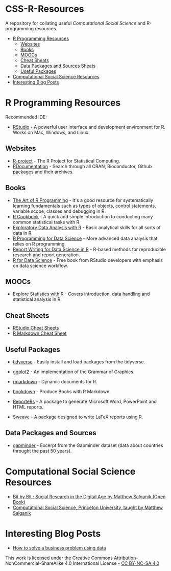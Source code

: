 # CSS-R-Resources
A repository for collating useful _Computational Social Science_ and R-programming resources.

- [R Programming Resources](#R-programming-resources)
  - [Websites](#websites)
  - [Books](#books)
  - [MOOCs](#moocs)
  - [Cheat Sheats](#cheat-sheets)
  - [Data Packages and Sources Sheats](#data-packages-and-sources)
  - [Useful Packages](#useful-packages)
- [Computational Social Science Resources](#computational-social-science-resources)
- [Interesting Blog Posts](#interesting-blog-posts)
  
# R Programming Resources

Recommended IDE:

* [RStudio](http://www.rstudio.org/) - A powerful user interface and development environment for R. Works on Mac, Windows, and Linux.

## Websites

* [R-project](http://www.r-project.org/) - The R Project for Statistical Computing.
* [RDocumentation](https://www.rdocumentation.org/) - Search through all CRAN, Bioconductor, Github packages and their archives.

## Books

* [The Art of R Programming](http://shop.oreilly.com/product/9781593273842.do) - It's a good resource for systematically learning fundamentals such as types of objects, control statements, variable scope, classes and debugging in R.
* [R Cookbook](http://shop.oreilly.com/product/9780596809164.do) - A quick and simple introduction to conducting many common statistical tasks with R.
* [Exploratory Data Analysis with R](https://leanpub.com/exdata) - Basic analytical skills for all sorts of data in R.
* [R Programming for Data Science](https://leanpub.com/rprogramming) - More advanced data analysis that relies on R programming.
* [Report Writing for Data Science in R](https://leanpub.com/reportwriting) - R-based methods for reproducible research and report generation.
* [R for Data Science](http://r4ds.had.co.nz/) - Free book from RStudio developers with emphasis on data science workflow.

## MOOCs

* [Explore Statistics with R](https://www.edx.org/course/explore-statistics-r-kix-kiexplorx-0) - Covers introduction, data handling and statistical analysis in R.

## Cheat Sheets

* [RStudio Cheat Sheets](https://www.rstudio.com/resources/cheatsheets/)
* [R Markdown Cheat Sheet](http://shiny.rstudio.com/articles/rm-cheatsheet.html)

## Useful Packages
* [tidyverse](https://github.com/hadley/tidyverse) - Easily install and load packages from the tidyverse.
* [ggplot2](https://github.com/hadley/ggplot2) - An implementation of the Grammar of Graphics.

* [rmarkdown](http://rmarkdown.rstudio.com/) - Dynamic documents for R.
* [bookdown](https://bookdown.org/) - Produce Books with R Markdown.
* [ReporteRs](http://davidgohel.github.io/ReporteRs/index.html) - A package to generate Microsoft Word, PowerPoint and HTML reports.
* [Sweave](https://www.statistik.lmu.de/~leisch/Sweave/) - A package designed to write LaTeX reports using R.

## Data Packages and Sources

* [gapminder](http://github.com/jennybc/gapminder) - Excerpt from the Gapminder dataset (data about countries throught the past 50 years).

# Computational Social Science Resources

* [Bit by Bit : Social Research in the Digital Age by Matthew Salganik (Open Book)](https://www.bitbybitbook.com)
* [Computational Social Science, Princeton University, taught by Matthew Salganik](http://www.princeton.edu/~mjs3/soc596_f2016/)

# Interesting Blog Posts

* [How to solve a business problem using data](https://www.littlemissdata.com/blog/businessproblem)

This work is licensed under the Creative Commons Attribution-NonCommercial-ShareAlike 4.0 International License - [CC BY-NC-SA 4.0](http://creativecommons.org/licenses/by-nc-sa/4.0/legalcode)
